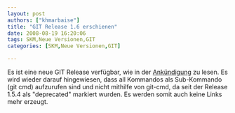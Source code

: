```yaml
---
layout: post
authors: ["khmarbaise"]
title: "GIT Release 1.6 erschienen"
date: 2008-08-19 16:20:06
tags: SKM,Neue Versionen,GIT
categories: [SKM,Neue Versionen,GIT]

---
```

Es ist eine neue GIT Release verfügbar, wie in der <a href="http://n2.nabble.com/-ANNOUNCE--GIT-1.6.0-td729783.html"  title="Ankündigung">Ankündigung</a> zu lesen.
Es wird wieder darauf hingewiesen, dass all Kommandos als Sub-Kommando (git cmd) aufzurufen sind und nicht mithilfe von git-cmd, da seit der Release 1.5.4 als "deprecated" markiert wurden. Es werden somit auch keine Links mehr erzeugt.
